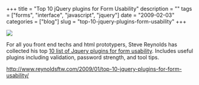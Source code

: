 +++
title = "Top 10 jQuery plugins for Form Usability"
description = ""
tags = ["forms", "interface", "javascript", "jquery"]
date = "2009-02-03"
categories = ["blog"]
slug = "top-10-jquery-plugins-form-usability"
+++



  <div class="notebook-screenshot"><a href="http://www.reynoldsftw.com/2009/01/top-10-jquery-plugins-for-form-usability/"><img src="//konigi.com/media/bluga/wt49883af6917cc.jpg"/></a></div><p>For all you front end techs and html prototypers, Steve Reynolds has collected his top <a href="http://www.reynoldsftw.com/2009/01/top-10-jquery-plugins-for-form-usability/">10 list of Jquery plugins for form usability</a>. Includes useful plugins including validation, password strength, and tool tips.</p>
    
  <a href="http://www.reynoldsftw.com/2009/01/top-10-jquery-plugins-for-form-usability/">http://www.reynoldsftw.com/2009/01/top-10-jquery-plugins-for-form-usability/</a>
